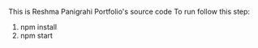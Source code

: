 This is Reshma Panigrahi Portfolio's source code 
To run follow this step:
1) npm install
2) npm start